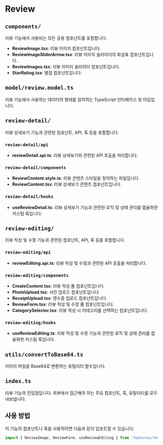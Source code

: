# Review

## `components/`

리뷰 기능에서 사용되는 모든 공용 컴포넌트를 포함합니다.

- **ReviewImage.tsx**: 리뷰 이미지 컴포넌트입니다.
- **ReviewImageSliderArrow.tsx**: 리뷰 이미지 슬라이더의 화살표 컴포넌트입니다.
- **ReviewImages.tsx**: 리뷰 이미지 슬라이더 컴포넌트입니다.
- **StarRating.tsx**: 별점 컴포넌트입니다.

## `model/review.model.ts`

리뷰 기능에서 사용하는 데이터의 형태를 정의하는 TypeScript 인터페이스 및 타입입니다.

## `review-detail/`

리뷰 상세보기 기능과 관련된 컴포넌트, API, 훅 등을 포함합니다.

### `review-detail/api`

- **reviewDetail.api.ts**: 리뷰 상세보기와 관련된 API 호출을 처리합니다.

### `review-detail/components`

- **ReviewContent.style.ts**: 리뷰 콘텐츠 스타일을 정의하는 파일입니다.
- **ReviewContent.tsx**: 리뷰 상세보기 콘텐츠 컴포넌트입니다.

### `review-detail/hooks`

- **useReviewDetail.ts**: 리뷰 상세보기 기능과 관련된 로직 및 상태 관리를 캡슐화한 커스텀 훅입니다.

## `review-editing/`

리뷰 작성 및 수정 기능과 관련된 컴포넌트, API, 훅 등을 포함합니다.

### `review-editing/api`

- **reviewEditing.api.ts**: 리뷰 작성 및 수정과 관련된 API 호출을 처리합니다.

### `review-editing/components`

- **CreateContent.tsx**: 리뷰 작성 폼 컴포넌트입니다.
- **PhotoUpload.tsx**: 사진 업로드 컴포넌트입니다.
- **ReceiptUpload.tsx**: 영수증 업로드 컴포넌트입니다.
- **ReviewForm.tsx**: 리뷰 작성 및 수정 폼 컴포넌트입니다.
- **CategorySelector.tsx**: 리뷰 작성 시 카테고리를 선택하는 컴포넌트입니다.

### `review-editing/hooks`

- **useReviewEditing.ts**: 리뷰 작성 및 수정 기능과 관련된 로직 및 상태 관리를 캡슐화한 커스텀 훅입니다.

## `utils/convertToBase64.ts`

이미지 파일을 Base64로 변환하는 유틸리티 함수입니다.

## `index.ts`

리뷰 기능의 진입점입니다. 외부에서 접근해야 하는 주요 컴포넌트, 훅, 유틸리티를 모두 내보냅니다.

## 사용 방법

이 기능의 컴포넌트나 훅을 사용하려면 다음과 같이 임포트할 수 있습니다:

```typescript
import { ReviewImage, ReviewForm, useReviewEditing } from 'features/review';
```
